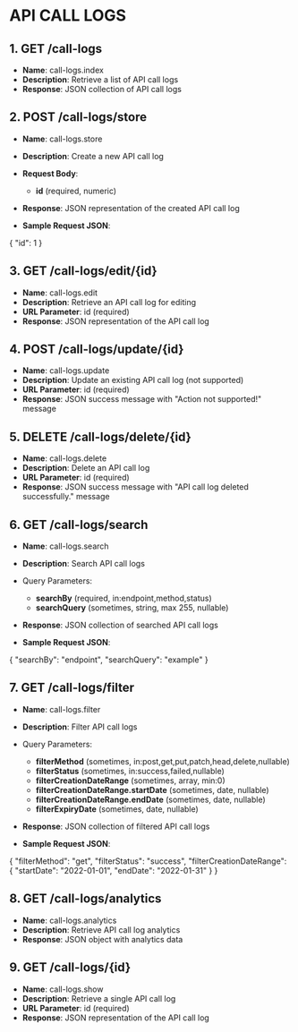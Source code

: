 # API CALL LOGS

## 1. GET /call-logs

- **Name**: call-logs.index
- **Description**: Retrieve a list of API call logs
- **Response**: JSON collection of API call logs

## 2. POST /call-logs/store

- **Name**: call-logs.store
- **Description**: Create a new API call log
- **Request Body**:
    - **id** (required, numeric)
- **Response**: JSON representation of the created API call log

- **Sample Request JSON**:

{
	"id": 1
}


## 3. GET /call-logs/edit/{id}

- **Name**: call-logs.edit
- **Description**: Retrieve an API call log for editing
- **URL Parameter**: id (required)
- **Response**: JSON representation of the API call log

## 4. POST /call-logs/update/{id}

- **Name**: call-logs.update
- **Description**: Update an existing API call log (not supported)
- **URL Parameter**: id (required)
- **Response**: JSON success message with "Action not supported!" message

## 5. DELETE /call-logs/delete/{id}

- **Name**: call-logs.delete
- **Description**: Delete an API call log
- **URL Parameter**: id (required)
- **Response**: JSON success message with "API call log deleted successfully." message

## 6. GET /call-logs/search

- **Name**: call-logs.search
- **Description**: Search API call logs
- Query Parameters:
    - **searchBy** (required, in:endpoint,method,status)
    - **searchQuery** (sometimes, string, max 255, nullable)
- **Response**: JSON collection of searched API call logs

- **Sample Request JSON**:

{
	"searchBy": "endpoint",
	"searchQuery": "example"
}


## 7. GET /call-logs/filter

- **Name**: call-logs.filter
- **Description**: Filter API call logs
- Query Parameters:
    - **filterMethod** (sometimes, in:post,get,put,patch,head,delete,nullable)
    - **filterStatus** (sometimes, in:success,failed,nullable)
    - **filterCreationDateRange** (sometimes, array, min:0)
    - **filterCreationDateRange.startDate** (sometimes, date, nullable)
    - **filterCreationDateRange.endDate** (sometimes, date, nullable)
    - **filterExpiryDate** (sometimes, date, nullable)
- **Response**: JSON collection of filtered API call logs

- **Sample Request JSON**:

{
	"filterMethod": "get",
	"filterStatus": "success",
	"filterCreationDateRange": {
		"startDate": "2022-01-01",
		"endDate": "2022-01-31"
	}
}


## 8. GET /call-logs/analytics

- **Name**: call-logs.analytics
- **Description**: Retrieve API call log analytics
- **Response**: JSON object with analytics data

## 9. GET /call-logs/{id}

- **Name**: call-logs.show
- **Description**: Retrieve a single API call log
- **URL Parameter**: id (required)
- **Response**: JSON representation of the API call log

